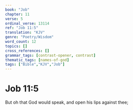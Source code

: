 ```yaml
---
book: "Job"
chapter: 11
verse: 5
ordinal_verse: 13114
ref: "Job 11:5"
translation: "KJV"
genre: "Poetry/Wisdom"
word_count: 12
topics: []
cross_references: []
grammar_tags: [contrast-opener, contrast]
thematic_tags: [names-of-god]
tags: ["Bible","KJV","Job"]
---
```


# Job 11:5

But oh that God would speak, and open his lips against thee;
